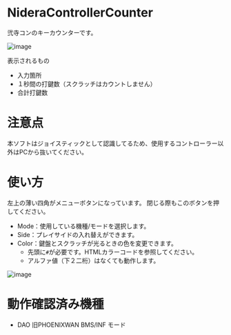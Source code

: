 # NideraControllerCounter
弐寺コンのキーカウンターです。

![image](https://user-images.githubusercontent.com/10098082/184110846-6b5ba960-06bc-452f-bde2-0e3ad4cfa706.png)

表示されるもの
- 入力箇所
- １秒間の打鍵数（スクラッチはカウントしません）
- 合計打鍵数

# 注意点
本ソフトはジョイスティックとして認識してるため、使用するコントローラー以外はPCから抜いてください。

# 使い方
左上の薄い四角がメニューボタンになっています。
閉じる際もこのボタンを押してください。

- Mode：使用している機種/モードを選択します。
- Side：プレイサイドの入れ替えができます。
- Color：鍵盤とスクラッチが光るときの色を変更できます。
  - 先頭に<code>#</code>が必要です。HTMLカラーコードを参照してください。
  - アルファ値（下２二桁）はなくても動作します。

![image](https://user-images.githubusercontent.com/10098082/184002567-990ee354-b970-4de0-93d6-4d9756fd0d4d.png)

# 動作確認済み機種
- DAO 旧PHOENIXWAN BMS/INF モード
